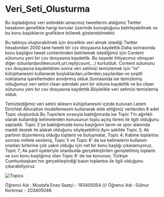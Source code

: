 # Veri_Seti_Olusturma
 Bu topladığımız veri setindeki amacımız tweetlerini aldığımız Twitter hesabının genellikle hangi konular üzerinde konuştuğunu belirleyebilmek ve bu konu başlıklarını grafiklere bölerek gösterebilmektir.

 Bu tabloyu oluşturabilmek için öncelikle veri almak istediği Twitter hesabından 2000 tane tweeti bir csv dosyasına kaydettik.Daha sonrasında konu başlığını tweet contentinden belirlemek istediğimiz için Content sütununu yeni bir csv dosyasına kaydettik. Bu sayede ihtiyacımız olmayan diğer sütunlardan(likecount,url,replycount,...) kurtulduk. Content sütununu csv dosyasına kaydettikten sonra veri setimizi temizlemek için "re" kütüphanesini kullanarak boşluklardan,urllerden,sayılardan ve çeşitli noktalama işaretlerinden arındırmış olduk.Sonrasında ise temizlemiş olduğumuz veri setini clean adındaki yeni bir sütuna kaydettik ve bu clean sütununu yeni bir csv dosyasına kaydettik.Böylelikle veri setimizi temizlemiş olduk.

 Temizlediğimiz veri setini sklearn kütüphanesini içinde bulunan Latent Dirichlet Allocation modellemesini kullanarak elde ettiğimiz verilerden 8 adet Topic oluşturduk.Bu Topiclere sırasıyla baktığımızda ise Topic 1'in ağırlıklı olarak kullandığı kelimelerden konusunun toplu açılış töreni ile ilgili olduğunu saptadık.
Topic 2'ye baktığımızda konu başlığının tarım ve spor alanında maddi destek ile alakalı olduğunu söyleyebiliriz.Aynı şekilde Topic 3; Ak partinin düzenlemiş olduğu toplantı ve buluşmalar, Topic 4; Kabine toplantısı sonrası millete sesleniş, Topic 5 ve Topic 6' da ise kelimelerin kullanım oranları birbirine çok yakın olduğu için net bir konu başlığı çıkaramıyoruz, Topic 7; Ak parti üyeleriyle istanbulda gerçekleştirilen genişletilmiş toplantı ve son konu başlığımız olan Topic 8' de ise konunun; Türkiye Cumhurbaşkanı'nın gerçekleştirdiği basın toplantısı ile ilgili olduğunu çıkarabiliyoruz.


![Topics](https://user-images.githubusercontent.com/78156402/210576658-b5c1c280-e84e-4ce2-b37c-755fcd8b5c74.jpg)





Öğrenci Adı : Mustafa Enes Saatçi - 193405054 ///
Öğrenci Adı : Gülnur Korkmaz - 203405046
